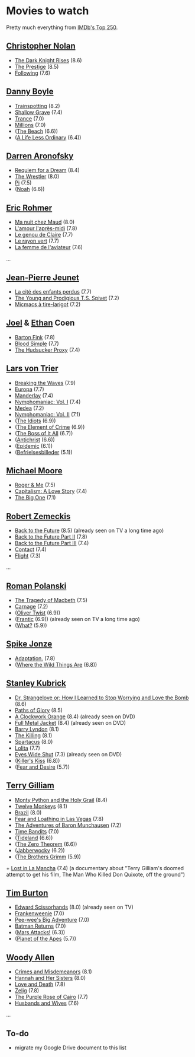 # Movies to watch

Pretty much everything from [IMDb's Top 250](http://www.imdb.com/chart/top).

## [Christopher Nolan](http://www.imdb.com/name/nm0634240)

* [The Dark Knight Rises](http://www.imdb.com/title/tt1345836) (8.6)
* [The Prestige](http://www.imdb.com/title/tt0482571) (8.5)
* [Following](http://www.imdb.com/title/tt0154506) (7.6)

## [Danny Boyle](http://www.imdb.com/name/nm0000965)

* [Trainspotting](http://www.imdb.com/title/tt0117951) (8.2)
* [Shallow Grave](http://www.imdb.com/title/tt0111149) (7.4)
* [Trance](http://www.imdb.com/title/tt1924429) (7.0)
* [Millions](http://www.imdb.com/title/tt0366777) (7.0)
* ([The Beach](http://www.imdb.com/title/tt0163978) (6.6))
* ([A Life Less Ordinary](http://www.imdb.com/title/tt0119535) (6.4))

## [Darren Aronofsky](http://www.imdb.com/name/nm0004716)

* [Requiem for a Dream](http://www.imdb.com/title/tt0180093) (8.4)
* [The Wrestler](http://www.imdb.com/title/tt1125849) (8.0)
* [Pi](http://www.imdb.com/title/tt0138704) (7.5)
* ([Noah](http://www.imdb.com/title/tt1959490) (6.6))

## [Eric Rohmer](http://www.imdb.com/name/nm0006445)

* [Ma nuit chez Maud](http://www.imdb.com/title/tt0064612) (8.0)
* [L'amour l'après-midi](http://www.imdb.com/title/tt0068205) (7.8)
* [Le genou de Claire](http://www.imdb.com/title/tt0065772) (7.7)
* [Le rayon vert](http://www.imdb.com/title/tt0091830) (7.7)
* [La femme de l'aviateur](http://www.imdb.com/title/tt0080728) (7.6)

...

## [Jean-Pierre Jeunet](http://www.imdb.com/name/nm0000466)

* [La cité des enfants perdus](http://www.imdb.com/title/tt0112682) (7.7)
* [The Young and Prodigious T.S. Spivet](http://www.imdb.com/title/tt1981107) (7.2)
* [Micmacs à tire-larigot](http://www.imdb.com/title/tt1149361) (7.2)

## [Joel](http://www.imdb.com/name/nm0001054) & [Ethan](http://www.imdb.com/name/nm0001053) Coen

* [Barton Fink](http://www.imdb.com/title/tt0101410) (7.8)
* [Blood Simple](http://www.imdb.com/title/tt0086979) (7.7)
* [The Hudsucker Proxy](http://www.imdb.com/title/tt0110074) (7.4)

## [Lars von Trier](http://www.imdb.com/name/nm0001885)

* [Breaking the Waves](http://www.imdb.com/title/tt0115751) (7.9)
* [Europa](http://www.imdb.com/title/tt0101829) (7.7)
* [Manderlay](http://www.imdb.com/title/tt0342735) (7.4)
* [Nymphomaniac: Vol. I](http://www.imdb.com/title/tt1937390) (7.4)
* [Medea](http://www.imdb.com/title/tt0095607) (7.2)
* [Nymphomaniac: Vol. II](http://www.imdb.com/title/tt2382009) (7.1)
* ([The Idiots](http://www.imdb.com/title/tt0154421) (6.9))
* ([The Element of Crime](http://www.imdb.com/title/tt0087280) (6.9))
* ([The Boss of It All](http://www.imdb.com/title/tt0469754) (6.7))
* ([Antichrist](http://www.imdb.com/title/tt0870984) (6.6))
* ([Epidemic](http://www.imdb.com/title/tt0092972) (6.1))
* ([Befrielsesbilleder](http://www.imdb.com/title/tt0083634) (5.1))

## [Michael Moore](http://www.imdb.com/name/nm0601619)

* [Roger & Me](http://www.imdb.com/title/tt0098213) (7.5)
* [Capitalism: A Love Story](http://www.imdb.com/title/tt1232207) (7.4)
* [The Big One](http://www.imdb.com/title/tt0124295) (7.1)

## [Robert Zemeckis](http://www.imdb.com/name/nm0000709)

* [Back to the Future](http://www.imdb.com/title/tt0088763) (8.5) (already seen on TV a long time ago)
* [Back to the Future Part II](http://www.imdb.com/title/tt0096874) (7.8)
* [Back to the Future Part III](http://www.imdb.com/title/tt0099088) (7.4)
* [Contact](http://www.imdb.com/title/tt0118884) (7.4)
* [Flight](http://www.imdb.com/title/tt1907668) (7.3)

...

## [Roman Polanski](http://www.imdb.com/name/nm0000591)

* [The Tragedy of Macbeth](http://www.imdb.com/title/tt0067372) (7.5)
* [Carnage](http://www.imdb.com/title/tt1692486) (7.2)
* ([Oliver Twist](http://www.imdb.com/title/tt0380599) (6.9))
* ([Frantic](http://www.imdb.com/title/tt0095174) (6.9)) (already seen on TV a long time ago)
* ([What?](http://www.imdb.com/title/tt0070913) (5.9))

## [Spike Jonze](http://www.imdb.com/name/nm0005069)

* [Adaptation.](http://www.imdb.com/title/tt0268126) (7.8)
* ([Where the Wild Things Are](http://www.imdb.com/title/tt0386117) (6.8))

## [Stanley Kubrick](http://www.imdb.com/name/nm0000040)

* [Dr. Strangelove or: How I Learned to Stop Worrying and Love the Bomb](http://www.imdb.com/title/tt0057012) (8.6)
* [Paths of Glory](http://www.imdb.com/title/tt0050825) (8.5)
* [A Clockwork Orange](http://www.imdb.com/title/tt0066921) (8.4) (already seen on DVD)
* [Full Metal Jacket](http://www.imdb.com/title/tt0093058) (8.4) (already seen on DVD)
* [Barry Lyndon](http://www.imdb.com/title/tt0072684) (8.1)
* [The Killing](http://www.imdb.com/title/tt0049406) (8.1)
* [Spartacus](http://www.imdb.com/title/tt0054331) (8.0)
* [Lolita](http://www.imdb.com/title/tt0056193) (7.7)
* [Eyes Wide Shut](http://www.imdb.com/title/tt0120663) (7.3) (already seen on DVD)
* ([Killer's Kiss](http://www.imdb.com/title/tt0048254) (6.8))
* ([Fear and Desire](http://www.imdb.com/title/tt0045758) (5.7))

## [Terry Gilliam](http://www.imdb.com/name/nm0000416)

* [Monty Python and the Holy Grail](http://www.imdb.com/title/tt0071853) (8.4)
* [Twelve Monkeys](http://www.imdb.com/title/tt0114746) (8.1)
* [Brazil](http://www.imdb.com/title/tt0088846) (8.0)
* [Fear and Loathing in Las Vegas](http://www.imdb.com/title/tt0120669) (7.8)
* [The Adventures of Baron Munchausen](http://www.imdb.com/title/tt0096764) (7.2)
* [Time Bandits](http://www.imdb.com/title/tt0081633) (7.0)
* ([Tideland](http://www.imdb.com/title/tt0410764) (6.6))
* ([The Zero Theorem](http://www.imdb.com/title/tt2333804) (6.6))
* ([Jabberwocky](http://www.imdb.com/title/tt0076221) (6.2))
* ([The Brothers Grimm](http://www.imdb.com/title/tt0355295) (5.9))

\+ [Lost in La Mancha](http://www.imdb.com/title/tt0308514) (7.4) (a documentary about "Terry Gilliam's doomed attempt to get his film, The Man Who Killed Don Quixote, off the ground")

## [Tim Burton](http://www.imdb.com/name/nm0000318)

* [Edward Scissorhands](http://www.imdb.com/title/tt0099487) (8.0) (already seen on TV)
* [Frankenweenie](http://www.imdb.com/title/tt1142977) (7.0)
* [Pee-wee's Big Adventure](http://www.imdb.com/title/tt0089791) (7.0)
* [Batman Returns](http://www.imdb.com/title/tt0103776) (7.0)
* ([Mars Attacks!](http://www.imdb.com/title/tt0116996) (6.3))
* ([Planet of the Apes](http://www.imdb.com/title/tt0133152) (5.7))

## [Woody Allen](http://www.imdb.com/name/nm0000095)

* [Crimes and Misdemeanors](http://www.imdb.com/title/tt0097123) (8.1)
* [Hannah and Her Sisters](http://www.imdb.com/title/tt0091167) (8.0)
* [Love and Death](http://www.imdb.com/title/tt0073312) (7.8)
* [Zelig](http://www.imdb.com/title/tt0086637) (7.8)
* [The Purple Rose of Cairo](http://www.imdb.com/title/tt0089853) (7.7)
* [Husbands and Wives](http://www.imdb.com/title/tt0104466) (7.6)

...

## To-do

* migrate my Google Drive document to this list
